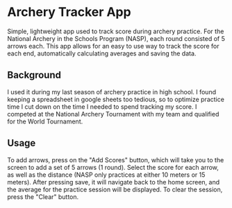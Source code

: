 # Archery Tracker App
<p> 
  Simple, lightweight app used to track score during archery practice. For the National Archery in the Schools Program (NASP), each round consisted of 5 arrows each. This app allows for an easy to use way to track the score for each end, automatically calculating averages and saving the data. 
</p>

## Background
<p>
  I used it during my last season of archery practice in high school. I found keeping a spreadsheet in google sheets too tedious, so to optimize practice time I cut down on the time I needed to spend tracking my score. I competed at the National Archery Tournament with my team and qualified for the World Tournament. 
</p>

## Usage
<p>
  To add arrows, press on the "Add Scores" button, which will take you to the screen to add a set of 5 arrows (1 round). Select the score for each arrow, as well as the distance (NASP only practices at either 10 meters or 15 meters). After pressing save, it will navigate back to the home screen, and the average for the practice session will be displayed. To clear the session, press the "Clear" button.
</p>
